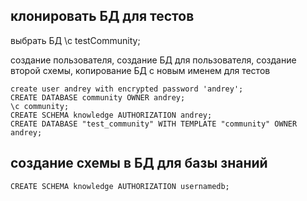 ## клонировать БД для тестов

выбрать БД
\c testCommunity;

создание пользователя, создание БД для пользователя, создание второй схемы, копирование БД с новым именем для тестов
```psql
create user andrey with encrypted password 'andrey';
CREATE DATABASE community OWNER andrey;
\c community;
CREATE SCHEMA knowledge AUTHORIZATION andrey;
CREATE DATABASE "test_community" WITH TEMPLATE "community" OWNER andrey;
```

## создание схемы в БД для базы знаний

```psql
CREATE SCHEMA knowledge AUTHORIZATION usernamedb;
```

